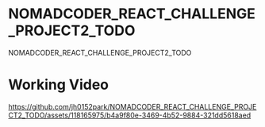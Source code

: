 # NOMADCODER_REACT_CHALLENGE_PROJECT2_TODO
NOMADCODER_REACT_CHALLENGE_PROJECT2_TODO

# Working Video
https://github.com/jh0152park/NOMADCODER_REACT_CHALLENGE_PROJECT2_TODO/assets/118165975/b4a9f80e-3469-4b52-9884-321dd5618aed

